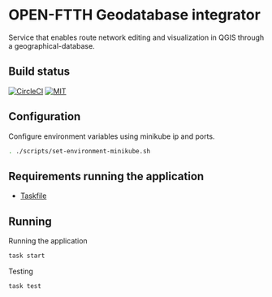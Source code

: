 # OPEN-FTTH Geodatabase integrator

Service that enables route network editing and visualization in QGIS through a geographical-database.

## Build status

[![CircleCI](https://circleci.com/gh/DAXGRID/open-ftth-gdb-integrator/tree/master.svg?style=shield&circle)](https://circleci.com/gh/DAXGRID/open-ftth-gdb-integrator/tree/master)
[![MIT](https://img.shields.io/badge/license-MIT-green.svg?style=flat-square)](./LICENSE)

## Configuration

Configure environment variables using minikube ip and ports.

```sh
. ./scripts/set-environment-minikube.sh
```

## Requirements running the application

* [Taskfile](https://taskfile.dev/#/installation)

## Running

Running the application

``` sh
task start
```

Testing

``` sh
task test
```
